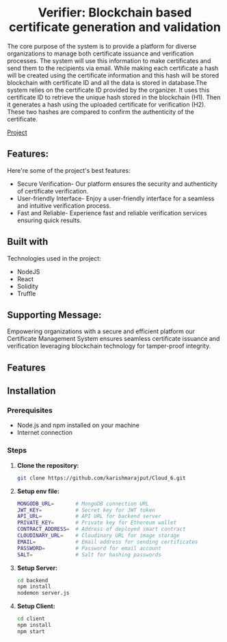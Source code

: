 <h1 align="center" id="title">Verifier: Blockchain based certificate generation and validation </h1>

<p id="description">The core purpose of the system is to provide a platform for diverse organizations to manage both certificate issuance and verification processes. The system will use this information to make certificates and send them to the recipients via email. While making each certificate a hash will be created using the certificate information and this hash will be stored blockchain with certificate ID and all the data is stored in database.The system relies on the certificate ID provided by the organizer. It uses this certificate ID to retrieve the unique hash stored in the blockchain (H1). Then it generates a hash using the uploaded certificate for verification (H2). These two hashes are compared to confirm the authenticity of the certificate.</p>

<a href="https://github.com/karishmarajput/Cloud_6">Project</a>
  
<h2>Features:</h2>

Here're some of the project's best features:

*   Secure Verification- Our platform ensures the security and authenticity of certificate verification.
*   User-friendly Interface- Enjoy a user-friendly interface for a seamless and intuitive verification process.
*   Fast and Reliable- Experience fast and reliable verification services ensuring quick results.

  
  
<h2>Built with</h2>

Technologies used in the project:

*   NodeJS
*   React
*   Solidity
*   Truffle

<h2>Supporting Message:</h2>

Empowering organizations with a secure and efficient platform our Certificate Management System ensures seamless certificate issuance and verification leveraging blockchain technology for tamper-proof integrity.

## Features


## Installation

### Prerequisites

- Node.js and npm installed on your machine
- Internet connection

### Steps

1. **Clone the repository:**
   ```sh
   git clone https://github.com/karishmarajput/Cloud_6.git
2. **Setup env file:**
   ```sh
   MONGODB_URL=       # MongoDB connection URL
   JWT_KEY=           # Secret key for JWT token
   API_URL=           # API URL for backend server
   PRIVATE_KEY=       # Private key for Ethereum wallet
   CONTRACT_ADDRESS=  # Address of deployed smart contract
   CLOUDINARY_URL=    # Cloudinary URL for image storage
   EMAIL=             # Email address for sending certificates
   PASSWORD=          # Password for email account
   SALT=              # Salt for hashing passwords
   ```
3. **Setup Server:**
   ```sh
   cd backend
   npm install
   nodemon server.js
   ```
4. **Setup Client:**
   ```sh
   cd client
   npm install
   npm start
   ```
   
